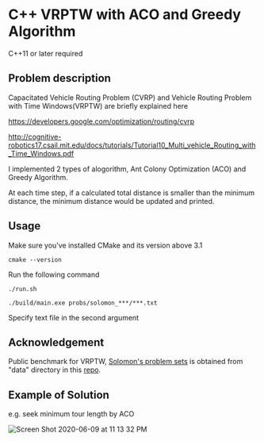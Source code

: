 # C++ VRPTW with ACO and Greedy Algorithm
C++11 or later required

## Problem description
Capacitated Vehicle Routing Problem (CVRP) and Vehicle Routing Problem with Time Windows(VRPTW) are briefly explained here  

https://developers.google.com/optimization/routing/cvrp  

http://cognitive-robotics17.csail.mit.edu/docs/tutorials/Tutorial10_Multi_vehicle_Routing_with_Time_Windows.pdf  

I implemented 2 types of alogorithm, Ant Colony Optimization (ACO) and Greedy Algorithm.
  
At each time step, if a calculated total distance is smaller than the minimum distance, the minimum distance would be updated and printed.
  
## Usage
Make sure you've installed CMake and its version above 3.1
  
```cmake --version```
  
Run the following command

```./run.sh```

```./build/main.exe probs/solomon_***/***.txt```

Specify text file in the second argument
  
## Acknowledgement
Public benchmark for VRPTW, [Solomon's problem sets](http://w.cba.neu.edu/~msolomon/problems.htm) is obtained from "data" directory in this [repo](https://github.com/DouYishun/vrp-espprc).
  


## Example of Solution
e.g. seek minimum tour length by ACO

![Screen Shot 2020-06-09 at 11 13 32 PM](https://user-images.githubusercontent.com/51239551/84159446-0a2a6680-aaa8-11ea-8249-51f29a33ae3c.png)
